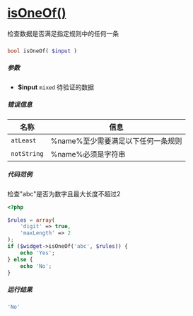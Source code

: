 [isOneOf()](http://twinh.github.com/widget/api/isOneOf)
=======================================================

检查数据是否满足指定规则中的任何一条

### 
```php
bool isOneOf( $input )
```

##### 参数
* **$input** `mixed` 待验证的数据


##### 错误信息
| **名称**              | **信息**                                                       | 
|-----------------------|----------------------------------------------------------------|
| `atLeast`             | %name%至少需要满足以下任何一条规则                             |
| `notString`           | %name%必须是字符串                                             |


##### 代码范例
检查"abc"是否为数字且最大长度不超过2
```php
<?php

$rules = array(
    'digit' => true,
    'maxLength' => 2
);
if ($widget->isOneOf('abc', $rules)) {
    echo 'Yes';
} else {
    echo 'No';
}
```
##### 运行结果
```php
'No'
```
